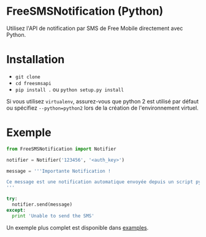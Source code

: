 # FreeSMSNotification (Python)
Utilisez l'API de notification par SMS de Free Mobile directement avec Python.

# Installation
+ `git clone`
+ `cd freesmsapi`
+ `pip install .` ou `python setup.py install`

Si vous utilisez `virtualenv`, assurez-vous que python 2 est utilisé par défaut ou spécifiez `--python=python2` lors de la création de l'environnement virtuel.

# Exemple
```python
from FreeSMSNotification import Notifier

notifier = Notifier('123456', '<auth_key>')

message = '''Importante Notification !

Ce message est une notification automatique envoyée depuis un script python
'''

try:
  notifier.send(message)
except:
  print 'Unable to send the SMS'
```

Un exemple plus complet est disponible dans [examples](/examples).
